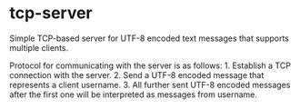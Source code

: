 # tcp-server

Simple TCP-based server for UTF-8 encoded text messages that supports multiple clients.

Protocol for communicating with the server is as follows:
	1. Establish a TCP connection with the server.
	2. Send a UTF-8 encoded message that represents a client username.
	3. All further sent UTF-8 encoded messages after the first one will be interpreted as messages from username.
